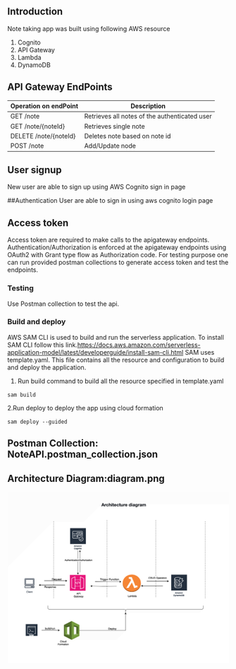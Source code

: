 ## Introduction
Note taking app was built using following AWS resource
1. Cognito
2. API Gateway
3. Lambda
4. DynamoDB


## API Gateway EndPoints

| Operation on endPoint | Description                                   |
|-----------------------|-----------------------------------------------|
| GET    /note          | Retrieves all notes of the authenticated user |
| GET    /note/{noteId} | Retrieves single note                         |
| DELETE /note/{noteId} | Deletes note based on note id                 |
| POST   /note          | Add/Update node                               |


## User signup
New user are able to sign up using AWS Cognito sign in page

##Authentication
User are able to sign in using aws cognito login page


## Access token
Access token are required to make calls to the apigateway endpoints.
Authentication/Authorization is enforced at the apigateway endpoints using OAuth2 with Grant type flow as Authorization code. For testing purpose 
one can run provided postman collections to  generate access token and test the endpoints. 


### Testing
Use Postman collection to test the api.

### Build and deploy
AWS SAM CLI is used to build and run the serverless application. To install SAM CLI follow this link.https://docs.aws.amazon.com/serverless-application-model/latest/developerguide/install-sam-cli.html
SAM uses template.yaml. This file contains all the resource and configuration to build and deploy the application.

1. Run build command to build all the resource specified in template.yaml
```shell
sam build
```
2.Run deploy to deploy the app using  cloud formation
```shell
sam deploy --guided
```




## Postman Collection: NoteAPI.postman_collection.json


## Architecture Diagram:diagram.png
![app](diagram.png)









